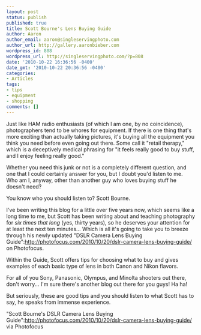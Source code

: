 ```yaml
---
layout: post
status: publish
published: true
title: Scott Bourne's Lens Buying Guide
author: Aaron
author_email: aaron@singleservingphoto.com
author_url: http://gallery.aaronbieber.com
wordpress_id: 808
wordpress_url: http://singleservingphoto.com/?p=808
date: '2010-10-22 16:36:56 -0400'
date_gmt: '2010-10-22 20:36:56 -0400'
categories:
- Articles
tags:
- tips
- equipment
- shopping
comments: []
---
```

Just like HAM radio enthusiasts (of which I am one, by no coincidence),
photographers tend to be whores for equipment. If there is one thing
that's more exciting than actually taking pictures, it's buying all the
equipment you think you need before even going out there. Some call it
"retail therapy," which is a deceptively medical phrasing for "it feels
really good to buy stuff, and I enjoy feeling really good."

Whether you need this junk or not is a completely different question,
and one that I could certainly answer for you, but I doubt you'd listen
to me. Who am I, anyway, other than another guy who loves buying stuff
he doesn't need?

You know who you should listen to? Scott Bourne.

I've been writing this blog for a little over five years now, which
seems like a long time to me, but Scott has been writing about and
teaching photography for _six times that long_ (yes, thirty years), so
he deserves your attention for at least the next ten minutes... Which is
all it's going to take you to breeze through his newly updated "DSLR
Camera Lens Buying
Guide":http://photofocus.com/2010/10/20/dslr-camera-lens-buying-guide/
on Photofocus.

Within the Guide, Scott offers tips for choosing what to buy and gives
examples of each basic type of lens in both Canon and Nikon flavors.

For all of you Sony, Panasonic, Olympus, and Minolta shooters out there,
don't worry... I'm sure there's another blog out there for you guys! Ha
ha!

But seriously, these are good tips and you should listen to what Scott
has to say, he speaks from immense experience.

"Scott Bourne's DSLR Camera Lens Buying
Guide":http://photofocus.com/2010/10/20/dslr-camera-lens-buying-guide/
via Photofocus
